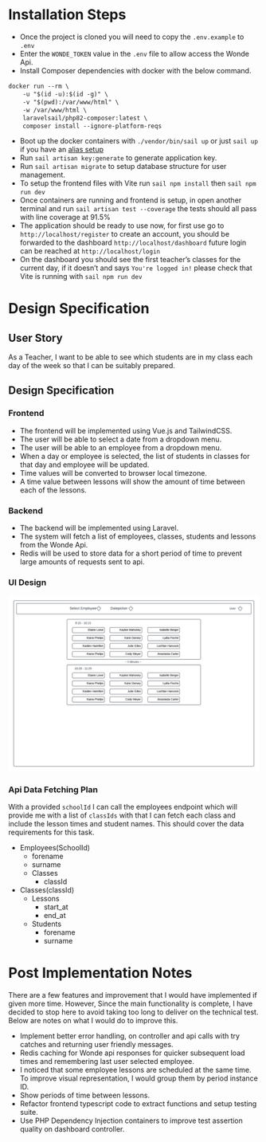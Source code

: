 # Installation Steps

- Once the project is cloned you will need to copy the `.env.example` to `.env`
- Enter the `WONDE_TOKEN` value in the `.env` file to allow access the Wonde Api.
- Install Composer dependencies with docker with the below command.

```
docker run --rm \
    -u "$(id -u):$(id -g)" \
    -v "$(pwd):/var/www/html" \
    -w /var/www/html \
    laravelsail/php82-composer:latest \
    composer install --ignore-platform-reqs
```

- Boot up the docker containers with `./vendor/bin/sail up` or just `sail up` if you have an [alias setup](https://laravel.com/docs/9.x/sail#configuring-a-shell-alias)
- Run `sail artisan key:generate` to generate application key.
- Run `sail artisan migrate` to setup database structure for user management.
- To setup the frontend files with Vite run `sail npm install` then `sail npm run dev`
- Once containers are running and frontend is setup, in open another terminal and run `sail artisan test --coverage` the tests should all pass with line coverage at 91.5%
- The application should be ready to use now, for first use go to `http://localhost/register` to create an account, you should be forwarded to the dashboard `http://localhost/dashboard` future login can be reached at `http://localhost/login`
- On the dashboard you should see the first teacher’s classes for the current day, if it doesn’t and says `You're logged in!` please check that Vite is running with `sail npm run dev`

# Design Specification

## User Story

As a Teacher, I want to be able to see which students are in my class each day of the week so that I can be suitably prepared.

## Design Specification

### Frontend

- The frontend will be implemented using Vue.js and TailwindCSS.
- The user will be able to select a date from a dropdown menu.
- The user will be able to an employee from a dropdown menu.
- When a day or employee is selected, the list of students in classes for that day and employee will be updated.
- Time values will be converted to browser local timezone.
- A time value between lessons will show the amount of time between each of the lessons.

### Backend

- The backend will be implemented using Laravel.
- The system will fetch a list of employees, classes, students and lessons from the Wonde Api.
- Redis will be used to store data for a short period of time to prevent large amounts of requests sent to api.

### UI Design

![UserInterfaceDesign.png](UserInterfaceDesign.png)

### Api Data Fetching Plan

With a provided `schoolId` I can call the employees endpoint which will provide me with a list of `classIds` with that I can fetch each class and include the lesson times and student names. This should cover the data requirements for this task.

- Employees(SchoolId)
    - forename
    - surname
    - Classes
        - classId
- Classes(classId)
    - Lessons
        - start_at
        - end_at
    - Students
        - forename
        - surname

# Post Implementation Notes

There are a few features and improvement that I would have implemented if given more time. However, Since the main functionality is complete, I have decided to stop here to avoid taking too long to deliver on the technical test. Below are notes on what I would do to improve this.

- Implement better error handling, on controller and api calls with try catches and returning user friendly messages.
- Redis caching for Wonde api responses for quicker subsequent load times and remembering last user selected employee.
- I noticed that some employee lessons are scheduled at the same time. To improve visual representation, I would group them by period instance ID.
- Show periods of time between lessons.
- Refactor frontend typescript code to extract functions and setup testing suite.
- Use PHP Dependency Injection containers to improve test assertion quality on dashboard controller.